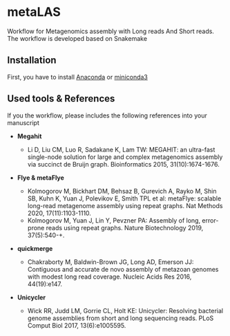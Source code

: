 # metaLAS
Workflow for Metagenomics assembly with Long reads And Short reads. The workflow is developed based on Snakemake

## Installation
First, you have to install [Anaconda](https://www.anaconda.com/) or [miniconda3](https://conda.io/en/latest/miniconda.html)







## Used tools & References
If you the workflow, please includes the following references into your manuscript

* **Megahit**
  * Li D, Liu CM, Luo R, Sadakane K, Lam TW: MEGAHIT: an ultra-fast single-node solution for large and complex metagenomics assembly via succinct de Bruijn graph. Bioinformatics      2015, 31(10):1674-1676.

* **Flye & metaFlye**
  * Kolmogorov M, Bickhart DM, Behsaz B, Gurevich A, Rayko M, Shin SB, Kuhn K, Yuan J, Polevikov E, Smith TPL et al: metaFlye: scalable long-read metagenome assembly using repeat graphs. Nat Methods 2020, 17(11):1103-1110.
  * Kolmogorov M, Yuan J, Lin Y, Pevzner PA: Assembly of long, error-prone reads using repeat graphs. Nature Biotechnology 2019, 37(5):540-+.

* **quickmerge**
  * Chakraborty M, Baldwin-Brown JG, Long AD, Emerson JJ: Contiguous and accurate de novo assembly of metazoan genomes with modest long read coverage. Nucleic Acids Res 2016, 44(19):e147.


* **Unicycler**
  * Wick RR, Judd LM, Gorrie CL, Holt KE: Unicycler: Resolving bacterial genome assemblies from short and long sequencing reads. PLoS Comput Biol 2017, 13(6):e1005595.


